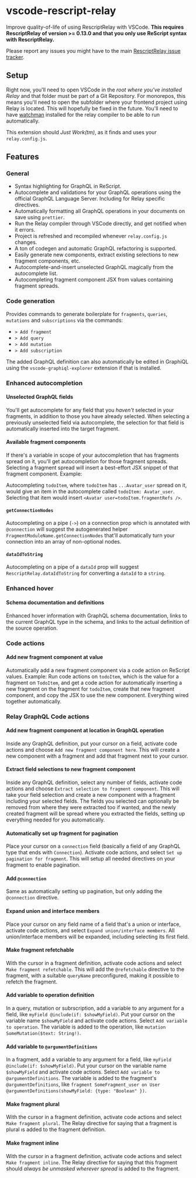 # vscode-rescript-relay

Improve quality-of-life of using RescriptRelay with VSCode. **This requires RescriptRelay of version >= 0.13.0 and that you only use ReScript syntax with RescriptRelay.**

Please report any issues you might have to the main [RescriptRelay issue tracker](https://github.com/zth/rescript-relay/issues).

## Setup

Right now, you'll need to open VSCode in the _root where you've installed Relay_ and that folder must be part of a Git Repository. For monorepos, this means you'll need to open the subfolder where your frontend project using Relay is located. This will hopefully be fixed in the future. You'll need to have [watchman](https://facebook.github.io/watchman/docs/install.html) installed for the relay compiler to be able to run automatically.

This extension should _Just Work(tm)_, as it finds and uses your `relay.config.js`.

## Features

### General

- Syntax highlighting for GraphQL in ReScript.
- Autocomplete and validations for your GraphQL operations using the official GraphQL Language Server. Including for Relay specific directives.
- Automatically formatting all GraphQL operations in your documents on save using `prettier`.
- Run the Relay compiler through VSCode directly, and get notified when it errors.
- Project is refreshed and recompiled whenever `relay.config.js` changes.
- A ton of codegen and automatic GraphQL refactoring is supported.
- Easily generate new components, extract existing selections to new fragment components, etc.
- Autocomplete-and-insert unselected GraphQL magically from the autocomplete list.
- Autocompleting fragment component JSX from values containing fragment spreads.

### Code generation

Provides commands to generate boilerplate for `fragments`, `queries`, `mutations` and `subscriptions` via the commands:

- `> Add fragment`
- `> Add query`
- `> Add mutation`
- `> Add subscription`

The added GraphQL definition can also automatically be edited in GraphiQL using the `vscode-graphiql-explorer` extension if that is installed.

### Enhanced autocompletion

#### Unselected GraphQL fields

You'll get autocomplete for any field that you _haven't_ selected in your fragments, in addition to those you have already selected. When selecting a previously unselected field via autocomplete, the selection for that field is automatically inserted into the target fragment.

#### Available fragment components

If there's a variable in scope of your autocompletion that has fragments spread on it, you'll get autocompletion for those fragment spreads. Selecting a fragment spread will insert a best-effort JSX snippet of that fragment component. Example:

Autocompleting `todoItem`, where `todoItem` has `...Avatar_user` spread on it, would give an item in the autocomplete called `todoItem: Avatar_user`. Selecting that item would insert `<Avatar user=todoItem.fragmentRefs />`.

#### `getConnectionNodes`

Autocompleting on a pipe (`->`) on a connection prop which is annotated with `@connection` will suggest the autogenerated helper `FragmentModuleName.getConnectionNodes` that'll automatically turn your connection into an array of non-optional nodes.

#### `dataIdToString`

Autocompleting on a pipe of a `dataId` prop will suggest `RescriptRelay.dataIdToString` for converting a `dataId` to a `string`.

### Enhanced hover

#### Schema documentation and definitions

Enhanced hover information with GraphQL schema documentation, links to the current GraphQL type in the schema, and links to the actual definition of the source operation.

### Code actions

#### Add new fragment component at value

Automatically add a new fragment component via a code action on ReScript values. Example: Run code actions on `todoItem`, which is the value for a fragment on `TodoItem`, and get a code action for automatically inserting a new fragment on the fragment for `todoItem`, create that new fragment component, and copy the JSX to use the new component. Everything wired together automatically.

### Relay GraphQL Code actions

#### Add new fragment component at location in GraphQL operation

Inside any GraphQL definition, put your cursor on a field, activate code actions and choose `Add new fragment component here`. This will create a new component with a fragment and add that fragment next to your cursor.

#### Extract field selections to new fragment component

Inside any GraphQL definition, select any number of fields, activate code actions and choose `Extract selection to fragment component`. This will take your field selection and create a new component with a fragment including your selected fields. The fields you selected can optionally be removed from where they were extracted too if wanted, and the newly created fragment will be spread where you extracted the fields, setting up everything needed for you automatically.

#### Automatically set up fragment for pagination

Place your cursor on a `connection` field (basically a field of any GraphQL type that ends with `Connection`). Activate code actions, and select `Set up pagination for fragment`. This will setup all needed directives on your fragment to enable pagination.

#### Add `@connection`

Same as automatically setting up pagination, but only adding the `@connection` directive.

#### Expand union and interface members

Place your cursor on any field name of a field that's a union or interface, activate code actions, and select `Expand union/interface members`. All union/interface members will be expanded, including selecting its first field.

#### Make fragment refetchable

With the cursor in a fragment definition, activate code actions and select `Make fragment refetchable`. This will add the `@refetchable` directive to the fragment, with a suitable `queryName` preconfigured, making it possible to refetch the fragment.

#### Add variable to operation definition

In a query, mutation or subrscription, add a variable to any argument for a field, like `myField @include(if: $showMyField)`. Put your cursor on the variable name `$showMyField` and activate code actions. Select `Add variable to operation`. The variable is added to the operation, like `mutation SomeMutation($text: String!)`.

#### Add variable to `@argumentDefinitions`

In a fragment, add a variable to any argument for a field, like `myField @include(if: $showMyField)`. Put your cursor on the variable name `$showMyField` and activate code actions. Select `Add variable to @argumentDefinitions`. The variable is added to the fragment's `@argumentDefinitions`, like `fragment SomeFragment_user on User @argumentDefinitions(showMyField: {type: "Boolean" })`.

#### Make fragment plural

With the cursor in a fragment definition, activate code actions and select `Make fragment plural`. The Relay directive for saying that a fragment is plural ıs added to the fragment definition.

#### Make fragment inline

With the cursor in a fragment definition, activate code actions and select `Make fragment inline`. The Relay directive for saying that this fragment should _always be unmasked wherever spread_ is added to the fragment.
